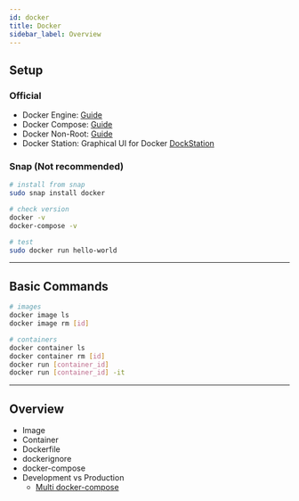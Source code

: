 ```yaml
---
id: docker
title: Docker
sidebar_label: Overview
---
```


## Setup

### Official

- Docker Engine: [Guide](https://docs.docker.com/engine/install/ubuntu/)
- Docker Compose: [Guide](https://docs.docker.com/compose/install/)
- Docker Non-Root: [Guide](https://docs.docker.com/engine/install/linux-postinstall/)
- Docker Station: Graphical UI for Docker [DockStation](https://dockstation.io/)

### Snap (Not recommended)

```bash
# install from snap
sudo snap install docker

# check version
docker -v
docker-compose -v

# test
sudo docker run hello-world
```

---

## Basic Commands

```bash
# images
docker image ls
docker image rm [id]

# containers
docker container ls
docker container rm [id]
docker run [container_id]
docker run [container_id] -it
```

---

## Overview

- Image
- Container
- Dockerfile
- dockerignore
- docker-compose
- Development vs Production
  - [Multi docker-compose](https://docs.docker.com/compose/extends/)
